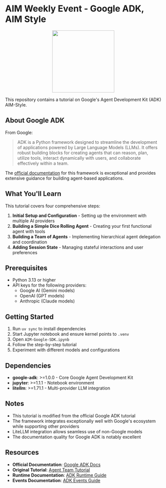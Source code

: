 # AIM Weekly Event - Google ADK, AIM Style

<p align="center">
  <img src="https://github.com/AI-Maker-Space/LLM-Dev-101/assets/37101144/d1343317-fa2f-41e1-8af1-1dbb18399719" width="200px" height="auto"/>
</p>

This repository contains a tutorial on Google's Agent Development Kit (ADK) AIM-Style.

## About Google ADK

From Google:
> ADK is a Python framework designed to streamline the development of applications powered by Large Language Models (LLMs). It offers robust building blocks for creating agents that can reason, plan, utilize tools, interact dynamically with users, and collaborate effectively within a team.

The [official documentation](https://google.github.io/adk-docs/) for this framework is exceptional and provides extensive guidance for building agent-based applications.

## What You'll Learn

This tutorial covers four comprehensive steps:

1. **Initial Setup and Configuration** - Setting up the environment with multiple AI providers
2. **Building a Simple Dice Rolling Agent** - Creating your first functional agent with tools
3. **Building a Team of Agents** - Implementing hierarchical agent delegation and coordination
4. **Adding Session State** - Managing stateful interactions and user preferences

## Prerequisites

- Python 3.13 or higher
- API keys for the following providers:
  - Google AI (Gemini models)
  - OpenAI (GPT models)
  - Anthropic (Claude models)

## Getting Started

1. Run `uv sync` to install dependencies
2. Start Jupyter notebook and ensure kernel points to `.venv`
3. Open `AIM-Google-SDK.ipynb`
4. Follow the step-by-step tutorial
5. Experiment with different models and configurations

## Dependencies

- **google-adk**: >=1.0.0 - Core Google Agent Development Kit
- **jupyter**: >=1.1.1 - Notebook environment  
- **litellm**: >=1.71.1 - Multi-provider LLM integration

## Notes

- This tutorial is modified from the official Google ADK tutorial
- The framework integrates exceptionally well with Google's ecosystem while supporting other providers
- LiteLLM integration allows seamless use of non-Google models
- The documentation quality for Google ADK is notably excellent

## Resources

- **Official Documentation**: [Google ADK Docs](https://google.github.io/adk-docs/)
- **Original Tutorial**: [Agent Team Tutorial](https://google.github.io/adk-docs/tutorials/agent-team/)
- **Runtime Documentation**: [ADK Runtime Guide](https://google.github.io/adk-docs/runtime/)
- **Events Documentation**: [ADK Events Guide](https://google.github.io/adk-docs/events/)
